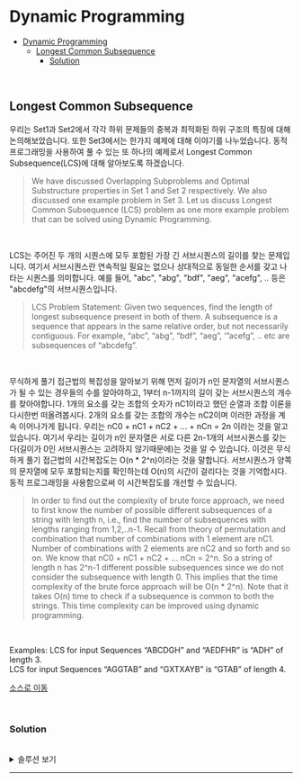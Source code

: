 # Dynamic Programming

- [Dynamic Programming](#dynamic-programming)
  - [Longest Common Subsequence](#longest-common-subsequence)
    - [Solution](#solution)

<br>

## Longest Common Subsequence
우리는 Set1과 Set2에서 각각 하위 문제들의 중복과 최적화된 하위 구조의 특징에 대해 논의해보았습니다. 또한 Set3에서는 한가지 예제에 대해 이야기를 나누었습니다. 동적 프로그래밍을 사용하여 풀 수 있는 또 하나의 예제로서 Longest Common Subsequence(LCS)에 대해 알아보도록 하겠습니다.
> We have discussed Overlapping Subproblems and Optimal Substructure properties in Set 1 and Set 2 respectively. We also discussed one example problem in Set 3. Let us discuss Longest Common Subsequence (LCS) problem as one more example problem that can be solved using Dynamic Programming.

<br>

LCS는 주어진 두 개의 시퀀스에 모두 포함된 가장 긴 서브시퀀스의 길이를 찾는 문제입니다. 여기서 서브시퀀스란 연속적일 필요는 없으나 상대적으로 동일한 순서를 갖고 나타는 시퀀스를 의미합니다. 예를 들어, "abc", "abg", "bdf", "aeg", "acefg", .. 등은 "abcdefg"의 서브시퀀스입니다.
> LCS Problem Statement: Given two sequences, find the length of longest subsequence present in both of them. A subsequence is a sequence that appears in the same relative order, but not necessarily contiguous. For example, “abc”, “abg”, “bdf”, “aeg”, ‘”acefg”, .. etc are subsequences of “abcdefg”. 

<br>

무식하게 풀기 접근법의 복잡성을 알아보기 위해 먼저 길이가 n인 문자열의 서브시퀀스가 될 수 있는 경우들의 수를 알아야하고, 1부터 n-1까지의 길이 갖는 서브시퀀스의 개수를 찾아야합니다. 1개의 요소를 갖는 조합의 숫자가 nC1이라고 했던 순열과 조합 이론을 다시한번 떠올려봅시다. 2개의 요소를 갖는 조합의 개수는 nC2이며 이러한 과정을 계속 이어나가게 됩니다. 우리는 nC0 + nC1 + nC2 + ... + nCn = 2n 이라는 것을 알고있습니다. 여기서 우리는 길이가 n인 문자열은 서로 다른 2n-1개의 서브시퀀스를 갖는다(길이가 0인 서브시퀀스는 고려하지 않기때문에)는 것을 알 수 있습니다. 이것은 무식하게 풀기 접근법의 시간복잡도는 O(n * 2^n)이라는 것을 말합니다. 서브시퀀스가 양쪽의 문자열에 모두 포함되는지를 확인하는데 O(n)의 시간이 걸리다는 것을 기억합시다. 동적 프로그래밍을 사용함으로써 이 시간복잡도를 개선할 수 있습니다.
> In order to find out the complexity of brute force approach, we need to first know the number of possible different subsequences of a string with length n, i.e., find the number of subsequences with lengths ranging from 1,2,..n-1. Recall from theory of permutation and combination that number of combinations with 1 element are nC1. Number of combinations with 2 elements are nC2 and so forth and so on. We know that nC0 + nC1 + nC2 + … nCn = 2^n. So a string of length n has 2^n-1 different possible subsequences since we do not consider the subsequence with length 0. This implies that the time complexity of the brute force approach will be O(n * 2^n). Note that it takes O(n) time to check if a subsequence is common to both the strings. This time complexity can be improved using dynamic programming.

<br>

Examples:
LCS for input Sequences “ABCDGH” and “AEDFHR” is “ADH” of length 3.  
LCS for input Sequences “AGGTAB” and “GXTXAYB” is “GTAB” of length 4.  

[소스로 이동](https://github.com/chelseafandev/geeksforgeeks/blob/main/DynamicProgramming/LongestCommonSubsequence.cpp)

<br>
  
### Solution

<br>

<details>
<summary>솔루션 보기</summary>
<div markdown="1">

<br>

이 문제에 대한 단순한 솔루션은 주어진 두개의 시퀀스의 모든 서브시퀀스를 생성하고 매칭되는 가장 긴 서브시퀀스를 찾는 것입니다. 이 솔루션은 지수 레벨의 시간복잡도를 갖습니다. 이 문제가 어떻게 동적 프로그래밍 문제의 중요한 특성 모두를 가지고 있는지를 살펴보도록 하겠습니다.
> The naive solution for this problem is to generate all subsequences of both given sequences and find the longest matching subsequence. This solution is exponential in term of time complexity. Let us see how this problem possesses both important properties of a Dynamic Programming (DP) Problem.

<br>

1) Optimal Substructure:  
입력 시퀀스가 길이가 m인 X[0..m-1], 길이 n인 Y[0..n-1] 라고 해보겠습니다. 그리고 L(X[0..m-1], Y[0..n-1])은 시퀀스 X와 Y의 LCS의 길이를 나타냅니다. 이어지는 내용은 L(X[0..m-1], Y[0..n-1])의 재귀적인 정의에대한 것입니다.
> Let the input sequences be X[0..m-1] and Y[0..n-1] of lengths m and n respectively. And let L(X[0..m-1], Y[0..n-1]) be the length of LCS of the two sequences X and Y. Following is the recursive definition of L(X[0..m-1], Y[0..n-1]).

<br>

만약 두 시퀀스의 마지막 문자가 서로 매칭된다고 한다면 L(X[0..m-1], Y[0..n-1]) = 1 + L(X[0..m-2], Y[0..n-2])이라고 할 수 있습니다.
> If last characters of both sequences match (or X[m-1] == Y[n-1]) then L(X[0..m-1], Y[0..n-1]) = 1 + L(X[0..m-2], Y[0..n-2])

<br>

만약 두 시퀀스의 마지막 문자가 서로 매칭되지 않는다고 하면 L(X[0..m-1], Y[0..n-1]) = MAX ( L(X[0..m-2], Y[0..n-1]), L(X[0..m-1], Y[0..n-2]) )이라고 할 수 있습니다.
> If last characters of both sequences do not match (or X[m-1] != Y[n-1]) then L(X[0..m-1], Y[0..n-1]) = MAX ( L(X[0..m-2], Y[0..n-1]), L(X[0..m-1], Y[0..n-2]) )

> Examples:
> 1) Consider the input strings “AGGTAB” and “GXTXAYB”. Last characters match for the strings. So length of LCS can be written as: L(“AGGTAB”, “GXTXAYB”) = 1 + L(“AGGTA”, “GXTXAY”)
> 2) Consider the input strings “ABCDGH” and “AEDFHR. Last characters do not match for the strings. So length of LCS can be written as: L(“ABCDGH”, “AEDFHR”) = MAX ( L(“ABCDG”, “AEDFHR”), L(“ABCDGH”, “AEDFH”) )

<br>

그러므로 LCS 문제는 메인 문제가 서브 문제들의 솔루션으로 해결이 가능한 최적화된 하위구조 특성을 갖고 있습니다.
> So the LCS problem has optimal substructure property as the main problem can be solved using solutions to subproblems.

<br>

2) Overlapping Subproblems:  
아래 코드는 단순한 재귀 호출로 구현된 LCS 문제의 솔루션입니다. 구현 내용은 단순히 위에서 언급했던 재귀적인 구조를 따릅니다.
> Following is simple recursive implementation of the LCS problem. The implementation simply follows the recursive structure mentioned above.

```cpp
#include <iostream>
#include <algorithm>

int lcs (const char* X, const char* Y, int m, int n)
{
	if (m == 0 || n == 0)
    {
        return 0;
    }
		
	if (X[m-1] == Y[n-1])
    {
        return 1 + lcs(X, Y, m-1, n-1);
    }
	else
    {
        return std::max(lcs(X, Y, m, n-1), lcs(X, Y, m-1, n));
    }
}

int main()
{
    std::string X = "AGGTAB";
    std::string Y = "GXTXAYB";

	int m = X.length();
	int n = Y.length();
	
	std::cout << "Length of LCS is "<< lcs(X.c_str(), Y.c_str(), m, n) << std::endl;
	return 0;
}
```

<br>

위 코드의 재귀적인 접근 방식의 worst case의 시간복잡도는 O(2^n) 이며, worst case는 X와 Y가 서로 매칭되는 문자가 하나도 없는 경우에 발생합니다.
> Time complexity of the above naive recursive approach is O(2^n) in worst case and worst case happens when all characters of X and Y mismatch i.e., length of LCS is 0.

<br>

위의 구현을 고려하여 입력 문자열이 "AXYT"와 "AYZX"라고 했을때 아래와 같은 부분 재귀 트리 형태를 생각해볼 수 있습니다.
> Considering the above implementation, following is a partial recursion tree for input strings “AXYT” and “AYZX”

```
                        lcs("AXYT", "AYZX")
                       /                 
         lcs("AXY", "AYZX")            lcs("AXYT", "AYZ")
         /                              /               
lcs("AX", "AYZX") lcs("AXY", "AYZ")   lcs("AXY", "AYZ") lcs("AXYT", "AY")
```

<br>

위 트리를 보면, 동일한 lcs("AXY", "AYZ") 연산이 2번 있습니다. 우리가 만약 완전한 형태의 재귀 트리를 그려본다고 하면, 아주 많은 서브문제들이 동일한 연산을 반복하고 있다는 것을 볼 수 있을겁니다. 그래서 이 문제는 하위구조의 중복 특성이 있으며 동일한 서브문제들의 재연산은 Memoization(top down) 또는 Tabulation(bottom up)을 사용하여 피할 수 있습니다. 아래 코드는 Tabulation 방식으로 구현된 LCS 문제입니다.
> In the above partial recursion tree, lcs(“AXY”, “AYZ”) is being solved twice. If we draw the complete recursion tree, then we can see that there are many subproblems which are solved again and again. So this problem has Overlapping Substructure property and recomputation of same subproblems can be avoided by either using Memoization or Tabulation. Following is a tabulated implementation for the LCS problem.

```cpp
#include <iostream>
#include <algorithm>

int lcs(const char *X, const char *Y, int m, int n)
{
    int L[m + 1][n + 1];

    // Following steps build L[m+1][n+1] in bottom up fashion. Note that L[i][j] contains length of LCS of X[0..i-1] and Y[0..j-1]
    for (int i = 0; i <= m; i++)
    {
        for (int j = 0; j <= n; j++)
        {
            if (i == 0 || j == 0)
            {
                L[i][j] = 0;
            }
            else if (X[i - 1] == Y[j - 1])
            {
                L[i][j] = L[i - 1][j - 1] + 1;
            }
            else
            {
                L[i][j] = std::max(L[i - 1][j], L[i][j - 1]);
            }
        }
    }

    // L[m][n] contains length of LCS for X[0..n-1] and Y[0..m-1]
    return L[m][n];
}

int main()
{
    std::string X = "AGGTAB";
    std::string Y = "GXTXAYB";

    int m = X.length();
    int n = Y.length();

    std::cout << "Length of LCS is " << lcs(X.c_str(), Y.c_str(), m, n) << std::endl;

    return 0;
}
```

<br>

Tabulation 방식으로 구현된 위 코드의 시간복잡도느 O(mn)이고 이는 단순 재귀 구현의 worst case보다 훨씬 빠릅니다.
> Time Complexity of the above implementation is O(mn) which is much better than the worst-case time complexity of Naive Recursive implementation.

</div>
</details>

---